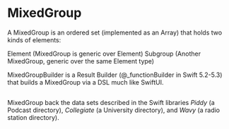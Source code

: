 # MixedGroup

A MixedGroup is an ordered set (implemented as an Array) that holds two kinds of elements:

Element (MixedGroup is generic over Element)
Subgroup (Another MixedGroup, generic over the same Element type)

MixedGroupBuilder is a Result Builder (@_functionBuilder in Swift 5.2-5.3) that builds a MixedGroup via a DSL much like SwiftUI.

##

MixedGroup back the data sets described in the Swift libraries *Piddy* (a Podcast directory), *Collegiate* (a University directory), and *Wavy* (a radio station directory).
